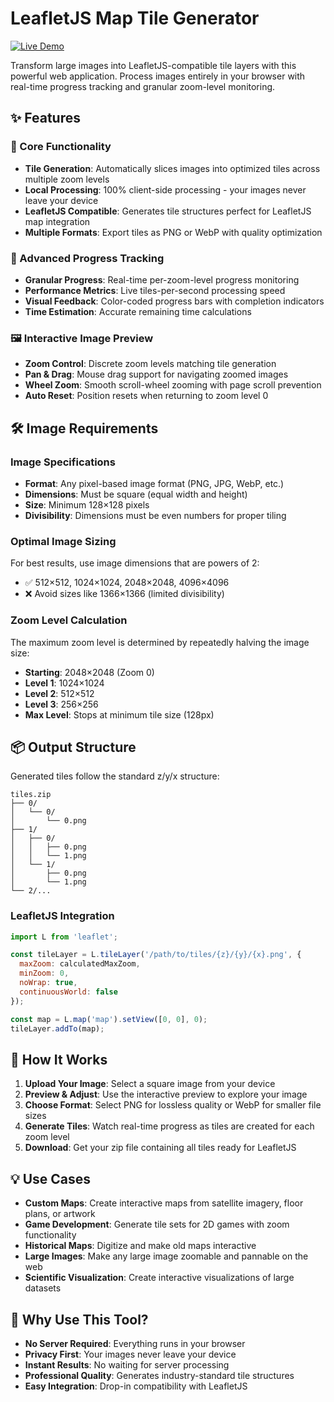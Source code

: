 # LeafletJS Map Tile Generator

[![Live Demo](https://img.shields.io/badge/demo-live-brightgreen.svg)](https://leafletmapdivider.com)

Transform large images into LeafletJS-compatible tile layers with this powerful web application. Process images entirely in your browser with real-time progress tracking and granular zoom-level monitoring.

## ✨ Features

### 🎯 Core Functionality
- **Tile Generation**: Automatically slices images into optimized tiles across multiple zoom levels
- **Local Processing**: 100% client-side processing - your images never leave your device
- **LeafletJS Compatible**: Generates tile structures perfect for LeafletJS map integration
- **Multiple Formats**: Export tiles as PNG or WebP with quality optimization

### 🚀 Advanced Progress Tracking
- **Granular Progress**: Real-time per-zoom-level progress monitoring
- **Performance Metrics**: Live tiles-per-second processing speed
- **Visual Feedback**: Color-coded progress bars with completion indicators
- **Time Estimation**: Accurate remaining time calculations

### 🖼️ Interactive Image Preview
- **Zoom Control**: Discrete zoom levels matching tile generation
- **Pan & Drag**: Mouse drag support for navigating zoomed images
- **Wheel Zoom**: Smooth scroll-wheel zooming with page scroll prevention
- **Auto Reset**: Position resets when returning to zoom level 0

## 🛠️ Image Requirements

### Image Specifications
- **Format**: Any pixel-based image format (PNG, JPG, WebP, etc.)
- **Dimensions**: Must be square (equal width and height)
- **Size**: Minimum 128×128 pixels
- **Divisibility**: Dimensions must be even numbers for proper tiling

### Optimal Image Sizing
For best results, use image dimensions that are powers of 2:
- ✅ 512×512, 1024×1024, 2048×2048, 4096×4096
- ❌ Avoid sizes like 1366×1366 (limited divisibility)

### Zoom Level Calculation
The maximum zoom level is determined by repeatedly halving the image size:
- **Starting**: 2048×2048 (Zoom 0)
- **Level 1**: 1024×1024 
- **Level 2**: 512×512
- **Level 3**: 256×256
- **Max Level**: Stops at minimum tile size (128px)

## 📦 Output Structure

Generated tiles follow the standard z/y/x structure:
```
tiles.zip
├── 0/
│   └── 0/
│       └── 0.png
├── 1/
│   ├── 0/
│   │   ├── 0.png
│   │   └── 1.png
│   └── 1/
│       ├── 0.png
│       └── 1.png
└── 2/...
```

### LeafletJS Integration
```javascript
import L from 'leaflet';

const tileLayer = L.tileLayer('/path/to/tiles/{z}/{y}/{x}.png', {
  maxZoom: calculatedMaxZoom,
  minZoom: 0,
  noWrap: true,
  continuousWorld: false
});

const map = L.map('map').setView([0, 0], 0);
tileLayer.addTo(map);
```

## 🚀 How It Works

1. **Upload Your Image**: Select a square image from your device
2. **Preview & Adjust**: Use the interactive preview to explore your image
3. **Choose Format**: Select PNG for lossless quality or WebP for smaller file sizes
4. **Generate Tiles**: Watch real-time progress as tiles are created for each zoom level
5. **Download**: Get your zip file containing all tiles ready for LeafletJS

## 💡 Use Cases

- **Custom Maps**: Create interactive maps from satellite imagery, floor plans, or artwork
- **Game Development**: Generate tile sets for 2D games with zoom functionality
- **Historical Maps**: Digitize and make old maps interactive
- **Large Images**: Make any large image zoomable and pannable on the web
- **Scientific Visualization**: Create interactive visualizations of large datasets

## 🎯 Why Use This Tool?

- **No Server Required**: Everything runs in your browser
- **Privacy First**: Your images never leave your device
- **Instant Results**: No waiting for server processing
- **Professional Quality**: Generates industry-standard tile structures
- **Easy Integration**: Drop-in compatibility with LeafletJS